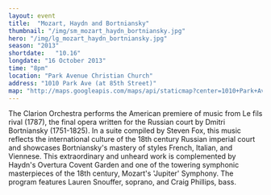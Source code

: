 ```yaml
---
layout: event
title:  "Mozart, Haydn and Bortniansky"
thumbnail: "/img/sm_mozart_haydn_bortniansky.jpg"
hero: "/img/lg_mozart_haydn_bortniansky.jpg"
season: "2013"
shortdate:   "10.16"
longdate: "16 October 2013"
time: "8pm"
location: "Park Avenue Christian Church"
address: "1010 Park Ave (at 85th Street)"
map: "http://maps.googleapis.com/maps/api/staticmap?center=1010+Park+Ave,+New+York,+NY+10028&zoom=16&size=700x300&maptype=roadmap&visual_refresh=true&markers=color:green%7Clabel:A%7C40.7793659,-73.9580091&sensor=false"
---
```


The Clarion Orchestra performs the American premiere of music from Le fils rival (1787), the final opera written for the Russian court by Dmitri Bortniansky (1751-1825). In a suite compiled by Steven Fox, this music reflects the international culture of the 18th century Russian imperial court and showcases Bortniansky's mastery of styles French, Italian, and Viennese. This extraordinary and unheard work is complemented by Haydn's Overtura Covent Garden and one of the towering symphonic masterpieces of the 18th century, Mozart's 'Jupiter' Symphony. The program features Lauren Snouffer, soprano, and Craig Phillips, bass.
